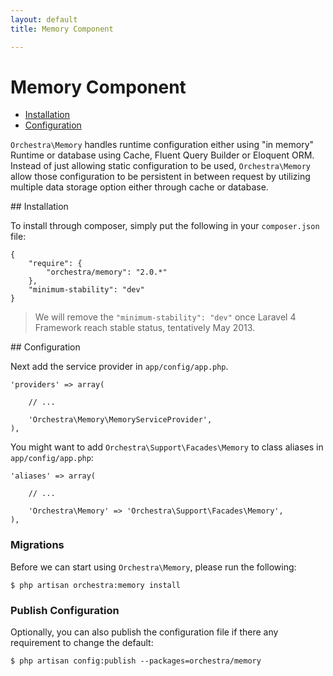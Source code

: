 ```yaml
---
layout: default
title: Memory Component

---
```


Memory Component
==============

* [Installation](#installation)
* [Configuration](#configuration)

<article id="introduction">

`Orchestra\Memory` handles runtime configuration either using "in memory" Runtime or database using Cache, Fluent Query Builder or Eloquent ORM. Instead of just allowing static configuration to be used, `Orchestra\Memory` allow those configuration to be persistent in between request by utilizing multiple data storage option either through cache or database.

</article>

<article id="installation">
## Installation

To install through composer, simply put the following in your `composer.json` file:

	{
		"require": {
			"orchestra/memory": "2.0.*"
		},
		"minimum-stability": "dev"
	}

> We will remove the `"minimum-stability": "dev"` once Laravel 4 Framework reach stable status, tentatively May 2013.

</article>

<article id="configuration">
## Configuration

Next add the service provider in `app/config/app.php`.

	'providers' => array(
		
		// ...
		
		'Orchestra\Memory\MemoryServiceProvider',
	),

You might want to add `Orchestra\Support\Facades\Memory` to class aliases in `app/config/app.php`:

	'aliases' => array(

		// ...

		'Orchestra\Memory' => 'Orchestra\Support\Facades\Memory',
	),

<a id="migrate"></a>
### Migrations

Before we can start using `Orchestra\Memory`, please run the following:

	$ php artisan orchestra:memory install

<a id="config-publish"></a>
### Publish Configuration

Optionally, you can also publish the configuration file if there any requirement to change the default:

	$ php artisan config:publish --packages=orchestra/memory

</article>

